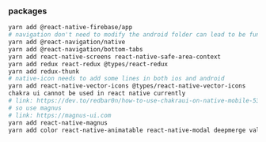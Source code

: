 ### packages

<!-- devDependencies and dependencies are important to distinguish when you are deploying npm packages to npm store -->
```bash
yarn add @react-native-firebase/app
# navigation don't need to modify the android folder can lead to be functional
yarn add @react-navigation/native
yarn add @react-navigation/bottom-tabs
yarn add react-native-screens react-native-safe-area-context
yarn add redux react-redux @types/react-redux
yarn add redux-thunk
# native-icon needs to add some lines in both ios and android
yarn add react-native-vector-icons @types/react-native-vector-icons
chakra ui cannot be used in react native currently
# link: https://dev.to/redbar0n/how-to-use-chakraui-on-native-mobile-53hg (updated on 16 Oct 2021)
# so use magnus
# link: https://magnus-ui.com
yarn add react-native-magnus
yarn add color react-native-animatable react-native-modal deepmerge validate-color
```